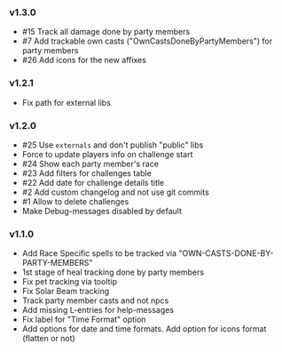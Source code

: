 ﻿### v1.3.0

* #15 Track all damage done by party members
* #7 Add trackable own casts ("OwnCastsDoneByPartyMembers") for party members
* #26 Add icons for the new affixes

### v1.2.1

* Fix path for external libs

### v1.2.0

* #25 Use `externals` and don't publish "public" libs
* Force to update players info on challenge start
* #24 Show each party member's race
* #23 Add filters for challenges table
* #22 Add date for challenge details title
* #2 Add custom changelog and not use git commits
* #1 Allow to delete challenges
* Make Debug-messages disabled by default

### v1.1.0

* Add Race Specific spells to be tracked via "OWN-CASTS-DONE-BY-PARTY-MEMBERS"
* 1st stage of heal tracking done by party members
* Fix pet tracking via tooltip
* Fix Solar Beam tracking
* Track party member casts and not npcs
* Add missing L-entries for help-messages
* Fix label for "Time Format" option
* Add options for date and time formats. Add option for icons format (flatten or not)
